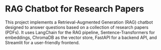 # RAG Chatbot for Research Papers

This project implements a Retrieval-Augmented Generation (RAG) chatbot designed to answer questions based on a collection of research papers (PDFs). It uses LangChain for the RAG pipeline, Sentence-Transformers for embeddings, ChromaDB as the vector store, FastAPI for a backend API, and Streamlit for a user-friendly frontend.
